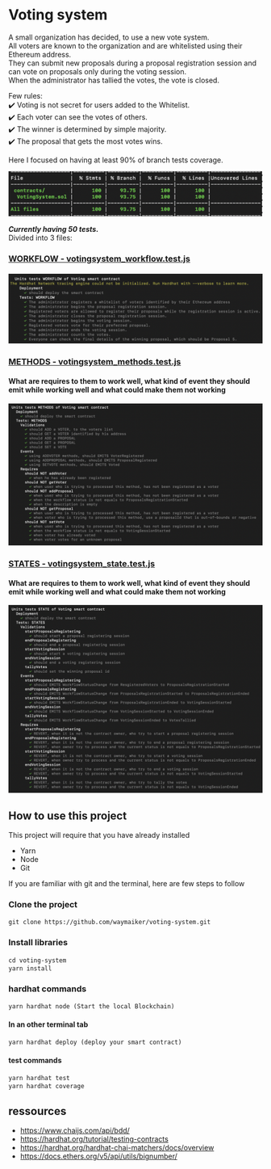 # Voting system

A small organization has decided, to use a new vote system.  
All voters are known to the organization and are whitelisted using their Ethereum address.   
They can submit new proposals during a proposal registration session and can vote on proposals only during the voting session.  
When the administrator has tallied the votes, the vote is closed.

Few rules:  
✔️ Voting is not secret for users added to the Whitelist.  
✔️ Each voter can see the votes of others.  
✔️ The winner is determined by simple majority.  
✔️ The proposal that gets the most votes wins.  

Here I focused on having at least 90% of branch tests coverage.  

![Ceci est un exemple d’image](https://github.com/waymaiker/voting-system/blob/master/test_coverage.png) 

***Currently having 50 tests.***  
Divided into 3 files: 


### [WORKFLOW - votingsystem_workflow.test.js](https://github.com/waymaiker/voting-system/blob/master/test/integration/voingsystem_workflow.test.js)
#### 
![Ceci est un exemple d’image](https://github.com/waymaiker/voting-system/blob/master/tests_description_workflows.png)

### [METHODS - votingsystem_methods.test.js](https://github.com/waymaiker/voting-system/blob/master/test/unit/votingsystem_methods.test.js)
#### What are requires to them to work well, what kind of event they should emit while working well and what could make them not working
![Ceci est un exemple d’image](https://github.com/waymaiker/voting-system/blob/master/tests_description_methods.png)


### [STATES - votingsystem_state.test.js](https://github.com/waymaiker/voting-system/blob/master/test/unit/votingsytem_state.test.js)
#### What are requires to them to work well, what kind of event they should emit while working well and what could make them not working
![Ceci est un exemple d’image](https://github.com/waymaiker/voting-system/blob/master/tests_description_state.png)


## How to use this project
This project will require that you have already installed
* Yarn
* Node
* Git

If you are familiar with git and the terminal, here are few steps to follow

### Clone the project
```shell
git clone https://github.com/waymaiker/voting-system.git
```

### Install libraries
```shell
cd voting-system
yarn install
```
### hardhat commands
```shell
yarn hardhat node (Start the local Blockchain)
```

#### In an other terminal tab
```shell
yarn hardhat deploy (deploy your smart contract)
```

#### test commands
```shell
yarn hardhat test
yarn hardhat coverage
```

## ressources

* https://www.chaijs.com/api/bdd/
* https://hardhat.org/tutorial/testing-contracts
* https://hardhat.org/hardhat-chai-matchers/docs/overview
* https://docs.ethers.org/v5/api/utils/bignumber/

